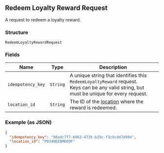 ## Redeem Loyalty Reward Request

A request to redeem a loyalty reward.

### Structure

`RedeemLoyaltyRewardRequest`

### Fields

| Name | Type | Description |
|  --- | --- | --- |
| `idempotency_key` | `String` | A unique string that identifies this `RedeemLoyaltyReward` request. <br>Keys can be any valid string, but must be unique for every request. |
| `location_id` | `String` | The ID of the [location](#type-Location) where the reward is redeemed. |

### Example (as JSON)

```json
{
  "idempotency_key": "98adc7f7-6963-473b-b29c-f3c9cdd7d994",
  "location_id": "P034NEENMD09F"
}
```


